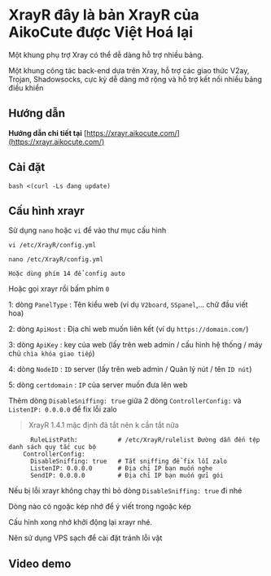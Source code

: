 # XrayR đây là bản XrayR của AikoCute được Việt Hoá lại 
Một khung phụ trợ Xray có thể dễ dàng hỗ trợ nhiều bảng.

Một khung công tác back-end dựa trên Xray, hỗ trợ các giao thức V2ay, Trojan, Shadowsocks, cực kỳ dễ dàng mở rộng và hỗ trợ kết nối nhiều bảng điều khiển

## Hướng dẫn
**Hướng dẫn chi tiết tại** [https://xrayr.aikocute.com/](https://xrayr.aikocute.com/)

## Cài đặt 
```
bash <(curl -Ls đang update)
```
## Cấu hình xrayr
Sử dụng `nano` hoặc `vi` để vào thư mục cấu hình
```
vi /etc/XrayR/config.yml
```
```
nano /etc/XrayR/config.yml
```
```
Hoặc dùng phím 14 để config auto
```
Hoặc gọi xrayr rồi bấm phím `0`

1: dòng `PanelType` : Tên kiểu web (ví dụ `V2board`, `SSpanel`,... chữ đầu viết hoa)

2: dòng `ApiHost` : Địa chỉ web muốn liên kết (ví dụ `https://domain.com/`)

3: dòng `ApiKey` : key của web (lấy trên web admin / cấu hình hệ thống / máy chủ `chìa khóa giao tiếp`)

4: dòng `NodeID` : `ID` server (lấy trên web admin / Quản lý nút / tên `ID nút`)

5: dòng `certdomain` : `IP` của server muốn đưa lên web

Thêm dòng `DisableSniffing: true` giữa 2 dòng `ControllerConfig:` và `ListenIP: 0.0.0.0` để fix lỗi zalo 

>XrayR 1.4.1 mặc định đã tắt nên k cần tắt nữa
```
      RuleListPath:           # /etc/XrayR/rulelist Đường dẫn đến tệp danh sách quy tắc cục bộ
    ControllerConfig:
      DisableSniffing: true   # Tắt sniffing để fix lỗi zalo 
      ListenIP: 0.0.0.0       # Địa chỉ IP bạn muốn nghe
      SendIP: 0.0.0.0         # Địa chỉ IP bạn muốn gửi gói
```
Nếu bị lỗi xrayr không chạy thì bỏ dòng `DisableSniffing: true` đi nhé 

Dòng nào có ngoặc kép nhớ để ý viết trong ngoặc kép

Cấu hình xong nhớ khởi động lại xrayr nhé.

Nên sử dụng VPS sạch để cài đặt tránh lỗi vặt 

## Video demo
